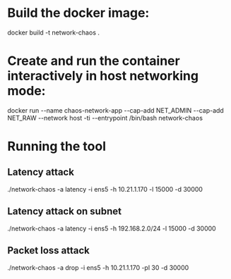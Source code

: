 # Build the docker image:
docker build -t network-chaos .

# Create and run the container interactively in host networking mode:
docker run --name chaos-network-app --cap-add NET_ADMIN --cap-add NET_RAW --network host -ti --entrypoint /bin/bash network-chaos

# Running the tool

## Latency attack
./network-chaos -a latency -i ens5 -h 10.21.1.170 -l 15000 -d 30000

## Latency attack on subnet
./network-chaos -a latency -i ens5 -h 192.168.2.0/24 -l 15000 -d 30000

## Packet loss attack
./network-chaos -a drop -i ens5 -h 10.21.1.170 -pl 30 -d 30000
